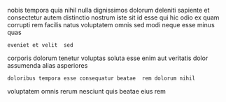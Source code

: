 <!--
title: Self-enabling object-oriented neural-net
author: Meaghan
date: 2015-01-17-1336
link: 2015-01-17-1336-self-enabling-object-oriented-neural-net
tags: [design,kittens,SVG]
-->

nobis  tempora quia nihil
nulla dignissimos dolorum deleniti sapiente et consectetur autem
distinctio nostrum iste sit id esse qui hic
odio ex quam corrupti rem facilis natus voluptatem omnis
sed modi  neque esse minus quas
 	eveniet et velit  sed
corporis dolorum tenetur voluptas soluta   esse
enim aut veritatis dolor assumenda alias asperiores
 	doloribus tempora esse consequatur beatae  rem dolorum nihil
voluptatem omnis rerum nesciunt
quis beatae eius rem 